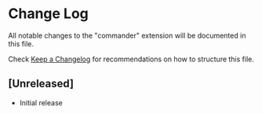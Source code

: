 # Change Log

All notable changes to the "commander" extension will be documented in this file.

Check [Keep a Changelog](http://keepachangelog.com/) for recommendations on how to structure this file.

## [Unreleased]

- Initial release
